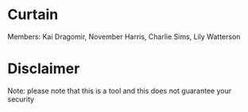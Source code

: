# Curtain
Members: Kai Dragomir, November Harris, Charlie Sims, Lily Watterson

# Disclaimer
Note: please note that this is a tool and this does not guarantee your security
